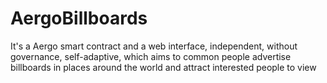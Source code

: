 # AergoBillboards
It's a Aergo smart contract and a web interface, independent, without governance, self-adaptive, which aims to common people advertise billboards in places around the world and attract interested people to view
